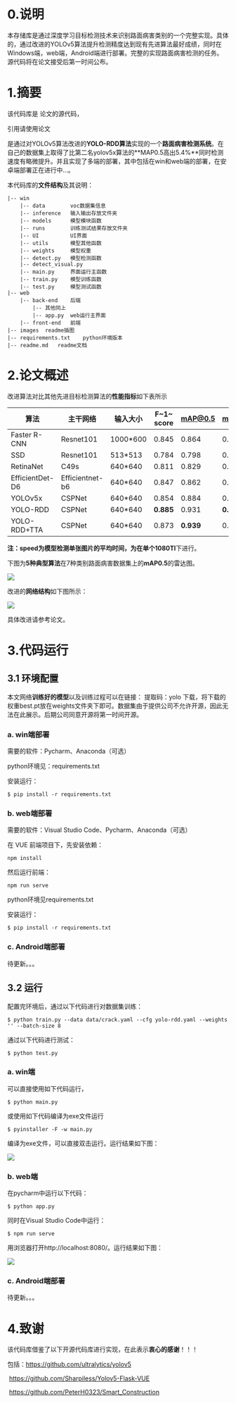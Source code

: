 # 0.说明

本存储库是通过深度学习目标检测技术来识别路面病害类别的一个完整实现。具体的，通过改进的YOLOv5算法提升检测精度达到现有先进算法最好成绩，同时在Windows端，web端，Android端进行部署。完整的实现路面病害检测的任务。源代码将在论文接受后第一时间公布。

# 1.摘要

该代码库是    论文的源代码，

引用请使用论文



是通过对YOLOv5算法改进的**YOLO-RDD算法**实现的一个**路面病害检测系统**。在自己的数据集上取得了比第二名yolov5x算法的**MAP0.5高出5.4%**同时检测速度有略微提升。并且实现了多端的部署，其中包括在win和web端的部署，在安卓端部署正在进行中...。

本代码库的**文件结构**及其说明：

```
|-- win
    |-- data		voc数据集信息
    |-- inference	输入输出存放文件夹
    |-- models		模型模块函数
    |-- runs		训练测试结果存放文件夹
    |-- UI			UI界面
    |-- utils		模型其他函数
    |-- weights		模型权重
    |-- detect.py	模型检测函数
    |-- detect_visual.py
    |-- main.py		界面运行主函数
    |-- train.py	模型训练函数
    |-- test.py		模型测试函数
|-- web
    |-- back-end	后端
    	|-- 其他同上
    	|-- app.py	web运行主界面
    |-- front-end	前端
|-- images	readme插图
|-- requirements.txt	python环境版本
|-- readme.md	readme文档
```

# 2.论文概述

改进算法对比其他先进目标检测算法的**性能指标**如下表所示

| 算法            | 主干网络        | 输入大小 | F~1~ score | mAP@0.5   | mAP@0.5:0.95 | speed(ms) |
| --------------- | --------------- | -------- | ---------- | --------- | ------------ | --------- |
| Faster R-CNN    | Resnet101       | 1000*600 | 0.845      | 0.864     | 0.743        | 892.3     |
| SSD             | Resnet101       | 513*513  | 0.784      | 0.798     | 0.689        | 149.7     |
| RetinaNet       | C49s            | 640*640  | 0.811      | 0.829     | 0.733        | 119.8     |
| EfficientDet-D6 | Efficientnet-b6 | 640*640  | 0.847      | 0.862     | 0.76         | 155.7      |
| YOLOv5x         | CSPNet          | 640*640  | 0.854      | 0.884     | 0.802        | 39.1      |
| YOLO-RDD        | CSPNet          | 640*640  | **0.885**  | 0.931     | **0.864**    | **38.8**  |
| YOLO-RDD+TTA    | CSPNet          | 640*640  | 0.873      | **0.939** | 0.861        | 89.3      |

**注：**speed为模型检测单张图片的平均时间，为在**单个1080TI**下进行。

下图为**5种典型算法**在7种类别路面病害数据集上的**mAP0.5**的雷达图。

<img src="images/leida.svg" style="zoom: 100%;" />



改进的**网络结构**如下图所示：

![](images/YOLO-RDD.svg)

具体改进请参考论文。

# 3.代码运行

## 3.1 环境配置

本文网络**训练好的模型**以及训练过程可以在链接： 提取码：yolo 下载，将下载的权重best.pt放在weights文件夹下即可。数据集由于提供公司不允许开源，因此无法在此展示。后期公司同意开源将第一时间开源。

### a. win端部署

需要的软件：Pycharm、Anaconda（可选）

python环境见：requirements.txt

安装运行：

```
$ pip install -r requirements.txt
```

### b. web端部署

需要的软件：Visual Studio Code、Pycharm、Anaconda（可选）

在 VUE 前端项目下，先安装依赖：

```
npm install
```

然后运行前端：

```
npm run serve
```

python环境见requirements.txt

安装运行：

```
$ pip install -r requirements.txt
```

### c. Android端部署

待更新。。。

## 3.2  运行

配置完环境后，通过以下代码进行对数据集训练：

```
$ python train.py --data data/crack.yaml --cfg yolo-rdd.yaml --weights '' --batch-size 8
```

通过以下代码进行测试：

```
$ python test.py
```

### a. win端

可以直接使用如下代码运行，

```
$ python main.py
```

或使用如下代码编译为exe文件运行

```
$ pyinstaller -F -w main.py
```

编译为exe文件，可以直接双击运行。运行结果如下图：

![](images/win.jpg)

### b. web端

在pycharm中运行以下代码：

```
$ python app.py
```

同时在Visual Studio Code中运行：

```
$ npm run serve
```

用浏览器打开http://localhost:8080/。运行结果如下图：

![](images/web.jpg)

### c. Android端部署

待更新。。。

# 4.致谢

该代码库借鉴了以下开源代码库进行实现，在此表示**衷心的感谢**！！！

包括：https://github.com/ultralytics/yolov5

​			https://github.com/Sharpiless/Yolov5-Flask-VUE

​			https://github.com/PeterH0323/Smart_Construction
